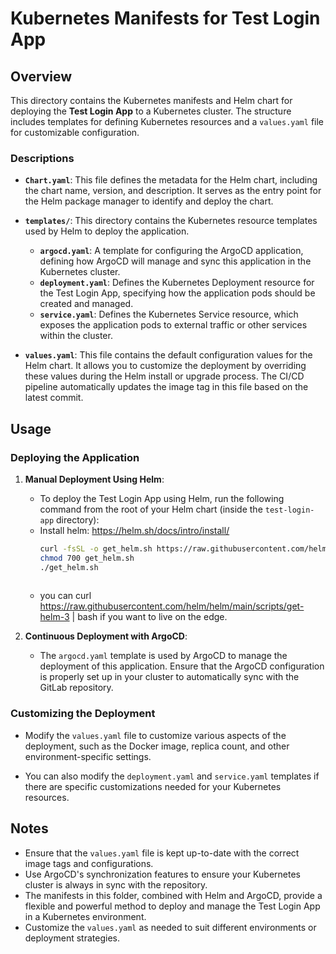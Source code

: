 # Kubernetes Manifests for Test Login App

## Overview
This directory contains the Kubernetes manifests and Helm chart for deploying the **Test Login App** to a Kubernetes cluster. The structure includes templates for defining Kubernetes resources and a `values.yaml` file for customizable configuration.



### Descriptions

- **`Chart.yaml`**: This file defines the metadata for the Helm chart, including the chart name, version, and description. It serves as the entry point for the Helm package manager to identify and deploy the chart.

- **`templates/`**: This directory contains the Kubernetes resource templates used by Helm to deploy the application.
  - **`argocd.yaml`**: A template for configuring the ArgoCD application, defining how ArgoCD will manage and sync this application in the Kubernetes cluster.
  - **`deployment.yaml`**: Defines the Kubernetes Deployment resource for the Test Login App, specifying how the application pods should be created and managed.
  - **`service.yaml`**: Defines the Kubernetes Service resource, which exposes the application pods to external traffic or other services within the cluster.

- **`values.yaml`**: This file contains the default configuration values for the Helm chart. It allows you to customize the deployment by overriding these values during the Helm install or upgrade process. The CI/CD pipeline automatically updates the image tag in this file based on the latest commit.

## Usage

### Deploying the Application

1. **Manual Deployment Using Helm**:
   - To deploy the Test Login App using Helm, run the following command from the root of your Helm chart (inside the `test-login-app` directory):
   - Install helm: https://helm.sh/docs/intro/install/
     ```bash
     curl -fsSL -o get_helm.sh https://raw.githubusercontent.com/helm/helm/main/scripts/get-helm-3
     chmod 700 get_helm.sh
     ./get_helm.sh
    
     ```
   - you can curl https://raw.githubusercontent.com/helm/helm/main/scripts/get-helm-3 | bash if you want to live on the edge.

2. **Continuous Deployment with ArgoCD**:
   - The `argocd.yaml` template is used by ArgoCD to manage the deployment of this application. Ensure that the ArgoCD configuration is properly set up in your cluster to automatically sync with the GitLab repository.

### Customizing the Deployment
- Modify the `values.yaml` file to customize various aspects of the deployment, such as the Docker image, replica count, and other environment-specific settings.

- You can also modify the `deployment.yaml` and `service.yaml` templates if there are specific customizations needed for your Kubernetes resources.

## Notes
- Ensure that the `values.yaml` file is kept up-to-date with the correct image tags and configurations.
- Use ArgoCD's synchronization features to ensure your Kubernetes cluster is always in sync with the repository.
- The manifests in this folder, combined with Helm and ArgoCD, provide a flexible and powerful method to deploy and manage the Test    Login App in a Kubernetes environment. 
- Customize the `values.yaml` as needed to suit different environments or deployment strategies.
